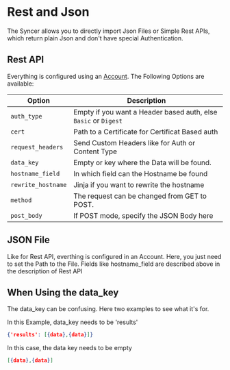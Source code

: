 # Rest and Json

The Syncer allows you to directly import Json Files or Simple Rest APIs, which return plain Json and don't have special Authentication.


## Rest API
Everything is configured using an [Account](/basics/account/). The Following Options are available:

| Option             | Description                                                     |
| ------------------ | --------------------------------------------------------------- |
| `auth_type`        | Empty if you want a Header based auth, else `Basic` or `Digest` |
| `cert`             | Path to a Certificate for Certificat Based auth                 |
| `request_headers`  | Send Custom Headers like for Auth or Content Type               |
| `data_key`         | Empty or key where the Data will be found.                      |
| `hostname_field`   | In which field can the Hostname be found                        |
| `rewrite_hostname` | Jinja if you want to rewrite the hostname                       |
| `method` | The request can be changed from GET to POST. |
| `post_body` | If POST mode, specify the JSON Body here                     |



## JSON File
Like for Rest API, everthing is configured in an Account.
Here, you just need to set the Path to the File. 
Fields like hostname_field are described above in the description of Rest API

## When Using the  data_key
The data_key can be confusing. Here two examples to see what it's for.

In this Example, data_key needs to be 'results'
```json
{'results': [{data},{data}]}
```

In this case, the data key needs to be empty
``` json
[{data},{data}]
```